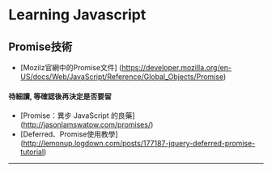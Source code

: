 Learning Javascript
==

## Promise技術
* [Mozilz官網中的Promise文件] (https://developer.mozilla.org/en-US/docs/Web/JavaScript/Reference/Global_Objects/Promise)

#### 待細讀, 等確認後再決定是否要留
* [Promise：異步 JavaScript 的良藥] (http://jasonlamswatow.com/promises/)
* [Deferred、Promise使用教學] (http://lemonup.logdown.com/posts/177187-jquery-deferred-promise-tutorial)

---